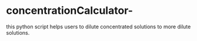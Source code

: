 # concentrationCalculator-
this python script helps users to dilute concentrated solutions to more dilute solutions. 
